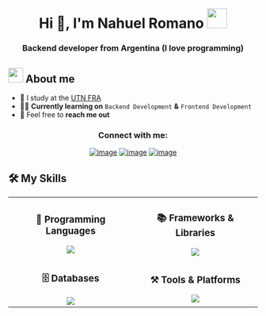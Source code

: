 <h1 align="center">Hi 👋, I'm Nahuel Romano <img width="40" src="https://emoji.gg/assets/emoji/7333-parrotdance.gif"></h1>
<h3 align="center">Backend developer from Argentina (I love programming)</h3>
<!--About Me-->

## <picture><img src = "https://media.tenor.com/V6eqjObT7DQAAAAj/hola.gif" width = 30px></picture> About me

- :school: I study at the [UTN FRA](https://utn.edu.ar/es/)
- :technologist: **Currently learning on** `Backend Development` **&** `Frontend Development`
- :email: Feel free to **reach me out**<br>

<h3 align="center">Connect with me:</h3>
<div align="center">

[![image](https://img.shields.io/badge/LinkedIn-2962c4?style=for-the-badge&logo=linkedin&logoColor=white)](https://www.linkedin.com/in/osvaldx)
[![image](https://img.shields.io/badge/Discord-5865F2.svg?style=for-the-badge&logo=Discord&logoColor=white)](https://discord.com/users/1141746983053303820)
[![image](https://img.shields.io/badge/Gmail-c43c37?style=for-the-badge&logo=gmail&logoColor=white)](mailto:romanonahuel24@gmail.com)
  
</div>

## 🛠️ My Skills

<div align="center">

<table>
  <tr>
    <td align="center" width="50%">
      <h3>🐍 Programming Languages</h3>
      <img src="https://skillicons.dev/icons?i=python,java,cs,typescript,javascript,html,css" />
    </td>
    <td align="center" width="50%">
      <h3>📚 Frameworks & Libraries</h3>
      <img src="https://skillicons.dev/icons?i=angular,nodejs,express,spring,tailwind" />
    </td>
  </tr>
  <tr>
    <td align="center" width="50%">
      <h3>🗄️ Databases</h3>
      <img src="https://skillicons.dev/icons?i=mysql,mongodb,supabase" />
    </td>
    <td align="center" width="50%">
      <h3>⚒️ Tools & Platforms</h3>
      <img src="https://skillicons.dev/icons?i=git,github,vscode,visualstudio,linux" />
    </td>
  </tr>
</table>

</div>
